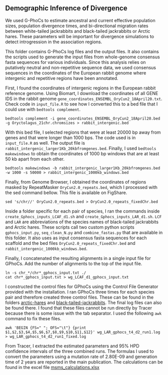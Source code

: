 ## Demographic Inference of Divergence

We used G-PhoCs to estimate ancestral and current effective population sizes, population divergence times, and bi-directional migration rates between white-tailed jackrabbits and black-tailed jackrabbits or Arctic hares. These parameters will be important for divergence simulations to detect introgression in the association regions.

This folder contains G-PhoCs log files and the output files. It also contains the scripts used to generate the input files from whole-genome consensus fasta sequences for various individuals. Since this analysis relies on putatively neutral and non-repetitive sequence data, we used consensus sequences in the coordinates of the European rabbit genome where intergenic and repetitive regions have been annotated.

First, I found the coordinates of intergenic regions in the European rabbit reference genome. Using Biomart, I download the coordinates of all GENE IDS in the rabbit genome `gene_coordinates_ENSEMBL_OryCun2_18April20.txt`. Check code in `input_file.R` to see how I converted this to a bed file that I could use with `bedtools complement`.

```
bedtools complement -i gene_coordinates_ENSEMBL_OryCun2_18April20.bed -g Oryctolagus_21chr.chromsizes > rabbit_intergenic.bed
```

With this bed file, I selected regions that were at least 20000 bp away from genes and that were longer than 1000 bps. The code used is in `input_file.R` as well. The output file is `rabbit_intergenic_larger1Kb_20kbfromgenes.bed`. Finally, I used `bedtools makewindows` to obtain the coordinates of 1000 bp windows that are at least 50 kb apart from each other.

```
bedtools makewindows -b rabbit_intergenic_larger1Kb_20kbfromgenes.bed -w 1000 -s 50000 > rabbit_intergenic_1000kb_windows.bed
```

Finally, from Genome Browser, I obtained the coordinates of regions masked by RepeatMasker `OryCun2.0_repeats.bed`, which I processed with the sed command bellow. This file is available on FigShare.

```
sed 's/chr//' OryCun2.0_repeats.bed > OryCun2.0_repeats_fixedChr.bed
```

Inside a folder specific for each pair of species, I ran the commands inside `create_Gphocs_inputs_LCAF_d1.sh` and `create_Gphocs_inputs_LAR_d1.sh`. `LCF` and `LAR` are abbreviations of the species names of black-tailed jackrabbits and Arctic hares. These scripts call two custom python scripts `gphocs_input.py`, `seq_clean_N.py` and `combine_fastas.py` that are available in this folder. It also uses as input consensus fasta sequences for each scaffold and the bed files `OryCun2.0_repeats_fixedChr.bed` and `rabbit_intergenic_1000kb_windows.bed`. 

Finally, I concatenated the resulting alignments in a single input file for GPhoCs. Add the number of alignments to the top of the input file.

```
ln -s chr_*/chr*_gphocs_input.txt ./
cat chr*_gphocs_input.txt > wg_LCAF_d1_gphocs_input.txt
```

I constructed the control files for GPhoCs using the Control File Generator provided with the installation. I ran GPhoCs three times for each species pair and therefore created three control files. These can be found in the folders [arctic-hares](arctic-hares) and [black-tailed-jackrabbits](black-tailed-jackrabbits). The final log files can also be found there. I found that these files cannot be run directly by Tracer because there is some issue with the tab separator. I used the following `awk` command to fix these files.

```
awk 'BEGIN {FS=" "; OFS="\t"} {print $1,$2,$3,$4,$5,$6,$7,$8,$9,$10,$11,$12}' wg_LAR_gphocs_t4_d2_run1.log > wg_LAR_gphocs_t4_d2_run1_fixed.log
```

From Tracer, I extracted the estimated parameters and 95% HPD confidence intervals of the three combined runs. The formulas I used to convert the parameters using a mutation rate of 2.80E-09 and generation time of 2 years are reported in the main publication. The calculations can be found in the excel file [msms_calculations.xlsx](https://github.com/MafaldaSFerreira/wtjr_winter_camouflage_evolution/tree/master/detecting_introgression_with_coalescent_simulations)


